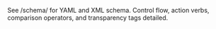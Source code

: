 See /schema/ for YAML and XML schema. Control flow, action verbs, comparison operators, and transparency tags detailed.
